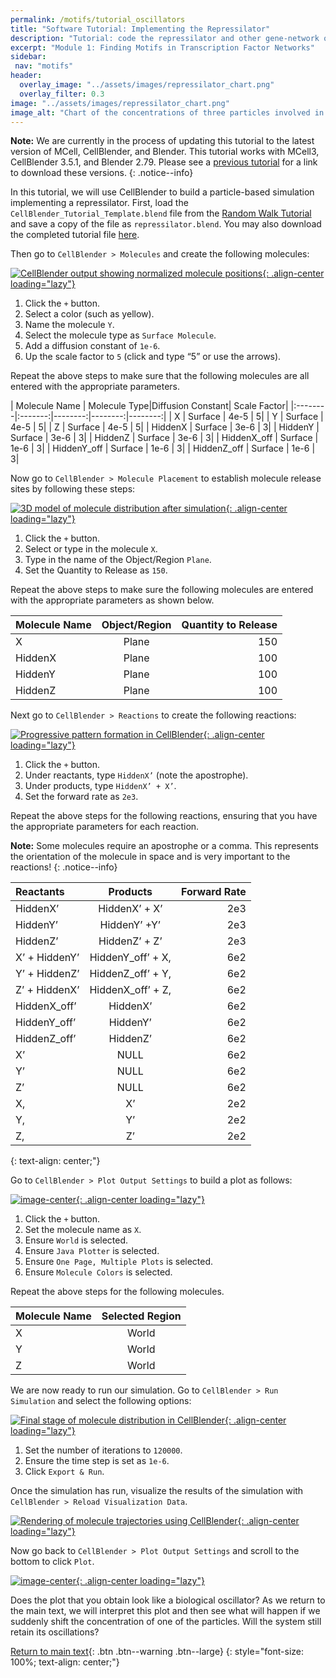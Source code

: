 ```yaml
---
permalink: /motifs/tutorial_oscillators
title: "Software Tutorial: Implementing the Repressilator"
description: "Tutorial: code the repressilator and other gene-network oscillators, explore parameter sweeps, and visualize sustained rhythmic behavior."
excerpt: "Module 1: Finding Motifs in Transcription Factor Networks"
sidebar:
 nav: "motifs"
header:
  overlay_image: "../assets/images/repressilator_chart.png"
  overlay_filter: 0.3
image: "../assets/images/repressilator_chart.png"
image_alt: "Chart of the concentrations of three particles involved in the repressilator, a synthetic biological oscillating system."
---
```


**Note:** We are currently in the process of updating this tutorial to the latest version of MCell, CellBlender, and Blender. This tutorial works with MCell3, CellBlender 3.5.1, and Blender 2.79. Please see a [previous tutorial](../prologue/tutorial-random-walk) for a link to download these versions.
{: .notice--info}

In this tutorial, we will use CellBlender to build a particle-based simulation implementing a repressilator. First, load the `CellBlender_Tutorial_Template.blend` file from the [Random Walk Tutorial](../prologue/tutorial-random-walk) and save a copy of the file as `repressilator.blend`. You may also download the completed tutorial file <a href="../tutorials/repressilator.blend" download="repressilator.blend">here</a>.

Then go to `CellBlender > Molecules` and create the following molecules:

[![CellBlender output showing normalized molecule positions](../assets/images/600px/motifs_norm1.png){: .align-center loading="lazy"}](../assets/images/motifs_norm1.png)

1. Click the `+` button.
2. Select a color (such as yellow).
3. Name the molecule `Y`.
4. Select the molecule type as `Surface Molecule`.
5. Add a diffusion constant of `1e-6`.
6. Up the scale factor to `5` (click and type “5” or use the arrows).

Repeat the above steps to make sure that the following molecules are all entered with the appropriate parameters.

| Molecule Name | Molecule Type|Diffusion Constant| Scale Factor|
|:--------|:-------:|--------:|--------:|--------:|
| X  | Surface  | 4e-5  | 5|
| Y  | Surface  | 4e-5  | 5|
| Z  | Surface  | 4e-5  | 5|
| HiddenX  | Surface  | 3e-6  | 3|
| HiddenY  | Surface  | 3e-6  | 3|
| HiddenZ  | Surface  | 3e-6  | 3|
| HiddenX_off  | Surface  | 1e-6  | 3|
| HiddenY_off  | Surface  | 1e-6  | 3|
| HiddenZ_off  | Surface  | 1e-6  | 3|

Now go to `CellBlender > Molecule Placement` to establish molecule release sites by following these steps:

[![3D model of molecule distribution after simulation](../assets/images/600px/motifs_norm3.png){: .align-center loading="lazy"}](../assets/images/motifs_norm3.png)

1. Click the `+` button.
2. Select or type in the molecule `X`.
3. Type in the name of the Object/Region `Plane`.
4. Set the Quantity to Release as `150`.

Repeat the above steps to make sure the following molecules are entered with the appropriate parameters as shown below.

| Molecule Name | Object/Region|Quantity to Release|
|:--------|:-------:|--------:|
| X  | Plane | 150 |
| HiddenX  | Plane | 100 |
| HiddenY  | Plane | 100 |
| HiddenZ  | Plane | 100 |

Next go to `CellBlender > Reactions` to create the following reactions:

[![Progressive pattern formation in CellBlender](../assets/images/600px/motifs_norm4.png){: .align-center loading="lazy"}](../assets/images/motifs_norm4.png)

1. Click the `+` button.
2. Under reactants, type `HiddenX’` (note the apostrophe).
3. Under products, type `HiddenX’ + X’`.
4. Set the forward rate as `2e3`.

Repeat the above steps for the following reactions, ensuring that you have the appropriate parameters for each reaction.

**Note:** Some molecules require an apostrophe or a comma. This represents the orientation of the molecule in space and is very important to the reactions!
{: .notice--info}

| Reactants |Products|Forward Rate|
|:--------|:-------:|--------:|
| HiddenX’  | HiddenX’ + X’ | 2e3 |
| HiddenY’  | HiddenY’ +Y’ | 2e3 |
| HiddenZ’  | HiddenZ’ + Z’ | 2e3 |
| X’ + HiddenY’ | HiddenY_off’ + X, | 6e2 |
| Y’ + HiddenZ’ | HiddenZ_off’ + Y, | 6e2 |
| Z’ + HiddenX’ | HiddenX_off’ + Z, | 6e2 |
| HiddenX_off’ | HiddenX’ | 6e2 |
| HiddenY_off’ | HiddenY’ | 6e2 |
| HiddenZ_off’ | HiddenZ’ | 6e2 |
| X’ | NULL | 6e2 |
| Y’ | NULL | 6e2 |
| Z’ | NULL | 6e2 |
| X, | X’ | 2e2 |
| Y, | Y’ | 2e2 |
| Z, | Z’ | 2e2 |
{: text-align: center;"}

Go to `CellBlender > Plot Output Settings` to build a plot as follows:

[![image-center](../assets/images/600px/motifs_norm6.png){: .align-center loading="lazy"}](../assets/images/motifs_norm6.png)

1. Click the `+` button.
2. Set the molecule name as `X`.
3. Ensure `World` is selected.
4. Ensure `Java Plotter` is selected.
5. Ensure `One Page, Multiple Plots` is selected.
6. Ensure `Molecule Colors` is selected.

Repeat the above steps for the following molecules.

| Molecule Name|Selected Region|
|:--------|:-------:|
| X | World|
| Y | World|
| Z | World|

We are now ready to run our simulation. Go to `CellBlender > Run Simulation` and select the following options:

[![Final stage of molecule distribution in CellBlender](../assets/images/600px/motifs_norm7.png){: .align-center loading="lazy"}](../assets/images/motifs_norm7.png)

1. Set the number of iterations to `120000`.
2. Ensure the time step is set as `1e-6`.
3. Click `Export & Run`.

Once the simulation has run, visualize the results of the simulation with `CellBlender > Reload Visualization Data`.

[![Rendering of molecule trajectories using CellBlender](../assets/images/600px/motifs_norm8.png){: .align-center loading="lazy"}](../assets/images/motifs_norm8.png)

Now go back to `CellBlender > Plot Output Settings` and scroll to the bottom to click `Plot`.

[![image-center](../assets/images/600px/motifs_norm9.png){: .align-center loading="lazy"}](../assets/images/motifs_norm9.png)

Does the plot that you obtain look like a biological oscillator? As we return to the main text, we will interpret this plot and then see what will happen if we suddenly shift the concentration of one of the particles. Will the system still retain its oscillations?

[Return to main text](oscillators#interpreting-the-repressilators-oscillations){: .btn .btn--warning .btn--large}
{: style="font-size: 100%; text-align: center;"}
